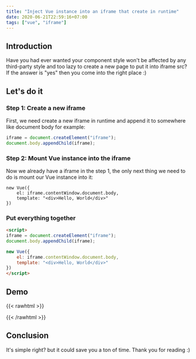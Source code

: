 ```yaml
---
title: "Inject Vue instance into an iframe that create in runtime"
date: 2020-06-21T22:59:16+07:00
tags: ["vue", "iframe"]
---
```


## Introduction

Have you had ever wanted your component style won't be affected by any third-party style and too lazy to create a new page to put it into iframe src? If the answer is "yes" then you come into the right place :)

## Let's do it

### Step 1: Create a new iframe

First, we need create a new iframe in runtime and append it to somewhere like document body for example:

```js
iframe = document.createElement("iframe");
document.body.appendChild(iframe);
```

### Step 2: Mount Vue instance into the iframe

Now we already have a iframe in the step 1, the only next thing we need to do is mount our Vue instance into it:

```vue
new Vue({
    el: iframe.contentWindow.document.body,
    template: "<div>Hello, World</div>"
})
```

### Put everything together

```html
<script>
iframe = document.createElement("iframe");
document.body.appendChild(iframe);

new Vue({
    el: iframe.contentWindow.document.body,
    template: "<div>Hello, World</div>"
})
</script>
```

## Demo

{{< rawhtml >}}
<div id="article-demo"></div>

<style>
    #article-demo iframe {
        border: 1px solid;
        width: 100%;
        padding: 5px;
        box-sizing: border-box;
    }
</style>
<script src="https://cdn.jsdelivr.net/npm/vue@2.6.11"></script>
<script>
iframe = document.createElement("iframe");
document.getElementById('article-demo').appendChild(iframe);

new Vue({
    el: iframe.contentWindow.document.body,
    template: "<div>Hello, World</div>"
})
</script>
{{< /rawhtml >}}

## Conclusion

It's simple right? but it could save you a ton of time. Thank you for reading :)
